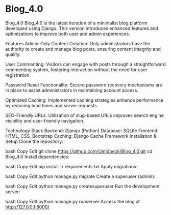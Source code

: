 # Blog_4.0
Blog_4.0
Blog_4.0 is the latest iteration of a minimalist blog platform developed using Django. This version introduces enhanced features and optimizations to improve both user and admin experiences.

Features
Admin-Only Content Creation: Only administrators have the authority to create and manage blog posts, ensuring content integrity and quality.

User Commenting: Visitors can engage with posts through a straightforward commenting system, fostering interaction without the need for user registration.

Password Reset Functionality: Secure password recovery mechanisms are in place to assist administrators in maintaining account access.

Optimized Caching: Implemented caching strategies enhance performance by reducing load times and server requests.

SEO-Friendly URLs: Utilization of slug-based URLs improves search engine visibility and user-friendly navigation.

Technology Stack
Backend: Django (Python)
Database: SQLite
Frontend: HTML, CSS, Bootstrap
Caching: Django Cache Framework
Installation & Setup
Clone the repository:

bash
Copy
Edit
git clone https://github.com/Umidbeck/Blog_4.0.git
cd Blog_4.0
Install dependencies:

bash
Copy
Edit
pip install -r requirements.txt
Apply migrations:

bash
Copy
Edit
python manage.py migrate
Create a superuser (admin):

bash
Copy
Edit
python manage.py createsuperuser
Run the development server:

bash
Copy
Edit
python manage.py runserver
Access the blog at http://127.0.0.1:8000/
